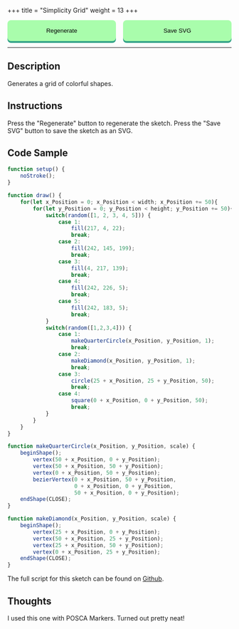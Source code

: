 +++
title = "Simplicity Grid"
weight = 13
+++

<style>

#dom-gui {

    display: flex;
    justify-content: center;
    gap: 1rem;

}

button {

    padding: 1rem;
    cursor: pointer;

    background: #A9FDAC;

    border-radius: .5rem;

    outline: none;
    border: none;

    transition-duration: 0.2s;

    width: 100%;

    box-shadow: 0 4px #32A287;

}

button:hover {

    background: #DFFFC7;

}

button:active {

    background: #32A287;

    transform: translateY(4px);

}

</style>

<!-- Load the Library -->
<script type = "text/javascript" src = "../../scripts/libs/p5js/p5.min.js"></script>
<script type = "text/javascript" src = "../../scripts/libs/p5js/p5.svg.js"></script>

<!-- Load the Sketch -->
<script>

/*
 * Title:   Simplicity Grid
 * Author:  hamzberg
 * Version: 0.0
 * Date:    20 January 2024
 *
 * Notes:
 *   -
 */

let fuse = true;

function setup() {
    let c = createCanvas(500, 500, SVG);
    c.parent('processing-canvas');
    noStroke();
}

function draw() {

    if(fuse == true){

        for(let x_Position = 0; x_Position < width; x_Position += 50){

            for(let y_Position = 0; y_Position < height; y_Position += 50){

                switch(random([1, 2, 3, 4, 5])) {
                    case 1:
                        fill(217, 4, 22);
                        break;
                    case 2:
                        fill(242, 145, 199);
                        break;
                    case 3:
                        fill(4, 217, 139);
                        break;
                    case 4:
                        fill(242, 226, 5);
                        break;
                    case 5:
                        fill(242, 183, 5);
                        break;
                }

                switch(random([1,2,3,4])) {
                    case 1:
                        makeQuarterCircle(x_Position, y_Position, 1);
                        break;
                    case 2:
                        makeDiamond(x_Position, y_Position, 1);
                        break;
                    case 3:
                        circle(25 + x_Position, 25 + y_Position, 50);
                        break;
                    case 4:
                        square(0 + x_Position, 0 + y_Position, 50);
                        break;

                }

            }

        }

        fuse = false;

    }

}

function makeQuarterCircle(x_Position, y_Position, scale) {
    beginShape();
        vertex(50 + x_Position, 0 + y_Position);
        vertex(50 + x_Position, 50 + y_Position);
        vertex(0 + x_Position, 50 + y_Position);
        bezierVertex(0 + x_Position, 50 + y_Position,
                     0 + x_Position, 0 + y_Position,
                     50 + x_Position, 0 + y_Position);
    endShape(CLOSE);
}

function makeDiamond(x_Position, y_Position, scale) {
    beginShape();
        vertex(25 + x_Position, 0 + y_Position);
        vertex(50 + x_Position, 25 + y_Position);
        vertex(25 + x_Position, 50 + y_Position);
        vertex(0 + x_Position, 25 + y_Position);
    endShape(CLOSE);
}

function fuseTrigger() {

    clear();
    fuse = true;

}

function exportSVG() {

    save("simplicity-grid_" + day() + "-" + month() + "-" + year() + "_" + millis() + ".svg");
    print("SVG Downloaded");

}

</script>

<!-- Insert the Sketch -->
<div id="processing-canvas"></div>

<div id="dom-gui">
    <button onclick="fuseTrigger()"> Regenerate </button>
    <button onclick="exportSVG()"> Save SVG </button>
</div>

<hr>

## Description

Generates a grid of colorful shapes.

## Instructions

Press the "Regenerate" button to regenerate the sketch. Press the "Save SVG" button to save the sketch as an SVG.

## Code Sample

```JavaScript
function setup() {
    noStroke();
}

function draw() {
    for(let x_Position = 0; x_Position < width; x_Position += 50){
        for(let y_Position = 0; y_Position < height; y_Position += 50){
            switch(random([1, 2, 3, 4, 5])) {
                case 1:
                    fill(217, 4, 22);
                    break;
                case 2:
                    fill(242, 145, 199);
                    break;
                case 3:
                    fill(4, 217, 139);
                    break;
                case 4:
                    fill(242, 226, 5);
                    break;
                case 5:
                    fill(242, 183, 5);
                    break;
            }
            switch(random([1,2,3,4])) {
                case 1:
                    makeQuarterCircle(x_Position, y_Position, 1);
                    break;
                case 2:
                    makeDiamond(x_Position, y_Position, 1);
                    break;
                case 3:
                    circle(25 + x_Position, 25 + y_Position, 50);
                    break;
                case 4:
                    square(0 + x_Position, 0 + y_Position, 50);
                    break;
            }
        }
    }
}

function makeQuarterCircle(x_Position, y_Position, scale) {
    beginShape();
        vertex(50 + x_Position, 0 + y_Position);
        vertex(50 + x_Position, 50 + y_Position);
        vertex(0 + x_Position, 50 + y_Position);
        bezierVertex(0 + x_Position, 50 + y_Position,
                     0 + x_Position, 0 + y_Position,
                     50 + x_Position, 0 + y_Position);
    endShape(CLOSE);
}

function makeDiamond(x_Position, y_Position, scale) {
    beginShape();
        vertex(25 + x_Position, 0 + y_Position);
        vertex(50 + x_Position, 25 + y_Position);
        vertex(25 + x_Position, 50 + y_Position);
        vertex(0 + x_Position, 25 + y_Position);
    endShape(CLOSE);
}
```
The full script for this sketch can be found on [Github](https://github.com/hamzberg/cc-site).

## Thoughts

I used this one with POSCA Markers. Turned out pretty neat!
